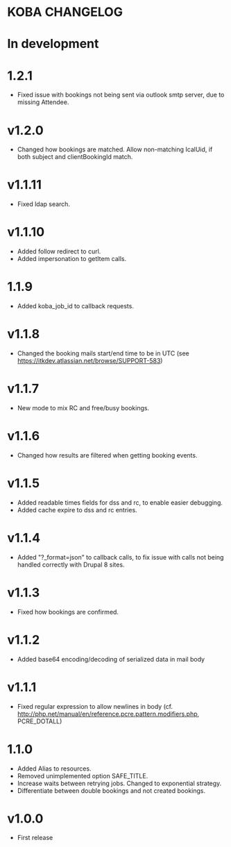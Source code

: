 # KOBA CHANGELOG

# In development

# 1.2.1

* Fixed issue with bookings not being sent via outlook smtp server, due to missing Attendee.

# v1.2.0

* Changed how bookings are matched. Allow non-matching IcalUid, if both subject and clientBookingId match.

# v1.1.11

* Fixed ldap search.

# v1.1.10

* Added follow redirect to curl.
* Added impersonation to getItem calls.

# 1.1.9

* Added koba_job_id to callback requests.

# v1.1.8

* Changed the booking mails start/end time to be in UTC (see https://itkdev.atlassian.net/browse/SUPPORT-583)

# v1.1.7

* New mode to mix RC and free/busy bookings.

# v1.1.6

* Changed how results are filtered when getting booking events.

# v1.1.5

* Added readable times fields for dss and rc, to enable easier debugging.
* Added cache expire to dss and rc entries.

# v1.1.4

* Added "?_format=json" to callback calls, to fix issue with calls not being handled correctly with Drupal 8 sites.

# v1.1.3

* Fixed how bookings are confirmed.

# v1.1.2

* Added base64 encoding/decoding of serialized data in mail body

# v1.1.1

* Fixed regular expression to allow newlines in body (cf. http://php.net/manual/en/reference.pcre.pattern.modifiers.php, PCRE_DOTALL)

# 1.1.0

* Added Alias to resources.
* Removed unimplemented option SAFE_TITLE.
* Increase waits between retrying jobs. Changed to exponential strategy.
* Differentiate between double bookings and not created bookings.

# v1.0.0

* First release
